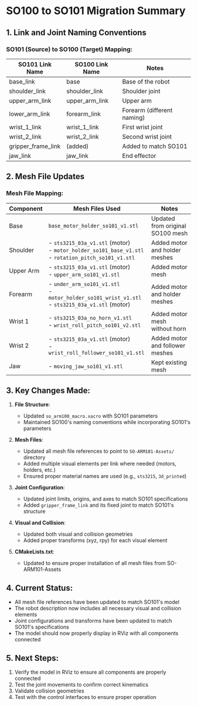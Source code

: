# SO100 to SO101 Migration Summary

## 1. Link and Joint Naming Conventions

### SO101 (Source) to SO100 (Target) Mapping:

| SO101 Link Name      | SO100 Link Name       | Notes                                  |
|----------------------|-----------------------|----------------------------------------|
| base_link            | base                  | Base of the robot                      |
| shoulder_link        | shoulder_link         | Shoulder joint                         |
| upper_arm_link       | upper_arm_link        | Upper arm                              |
| lower_arm_link       | forearm_link          | Forearm (different naming)             |
| wrist_1_link         | wrist_1_link          | First wrist joint                      |
| wrist_2_link         | wrist_2_link          | Second wrist joint                     |
| gripper_frame_link   | (added)               | Added to match SO101                   |
| jaw_link             | jaw_link              | End effector                           |

## 2. Mesh File Updates

### Mesh File Mapping:

| Component           | Mesh Files Used                                                                 | Notes                                                                 |
|---------------------|---------------------------------------------------------------------------------|-----------------------------------------------------------------------|
| Base                | `base_motor_holder_so101_v1.stl`                                                | Updated from original SO100 mesh                                     |
| Shoulder            | - `sts3215_03a_v1.stl` (motor)<br>- `motor_holder_so101_base_v1.stl`<br>- `rotation_pitch_so101_v1.stl` | Added motor and holder meshes                                        |
| Upper Arm           | - `sts3215_03a_v1.stl` (motor)<br>- `upper_arm_so101_v1.stl`                    | Added motor mesh                                                     |
| Forearm             | - `under_arm_so101_v1.stl`<br>- `motor_holder_so101_wrist_v1.stl`<br>- `sts3215_03a_v1.stl` (motor) | Added motor and holder meshes                                        |
| Wrist 1             | - `sts3215_03a_no_horn_v1.stl`<br>- `wrist_roll_pitch_so101_v2.stl`             | Added motor mesh without horn                                        |
| Wrist 2             | - `sts3215_03a_v1.stl` (motor)<br>- `wrist_roll_follower_so101_v1.stl`          | Added motor and follower meshes                                      |
| Jaw                 | - `moving_jaw_so101_v1.stl`                                                     | Kept existing mesh                                                   |

## 3. Key Changes Made:

1. **File Structure**:
   - Updated `so_arm100_macro.xacro` with SO101 parameters
   - Maintained SO100's naming conventions while incorporating SO101's parameters

2. **Mesh Files**:
   - Updated all mesh file references to point to `SO-ARM101-Assets/` directory
   - Added multiple visual elements per link where needed (motors, holders, etc.)
   - Ensured proper material names are used (e.g., `sts3215`, `3d_printed`)

3. **Joint Configuration**:
   - Updated joint limits, origins, and axes to match SO101 specifications
   - Added `gripper_frame_link` and its fixed joint to match SO101's structure

4. **Visual and Collision**:
   - Updated both visual and collision geometries
   - Added proper transforms (xyz, rpy) for each visual element

5. **CMakeLists.txt**:
   - Updated to ensure proper installation of all mesh files from SO-ARM101-Assets

## 4. Current Status:

- All mesh file references have been updated to match SO101's model
- The robot description now includes all necessary visual and collision elements
- Joint configurations and transforms have been updated to match SO101's specifications
- The model should now properly display in RViz with all components connected

## 5. Next Steps:

1. Verify the model in RViz to ensure all components are properly connected
2. Test the joint movements to confirm correct kinematics
3. Validate collision geometries
4. Test with the control interfaces to ensure proper operation
